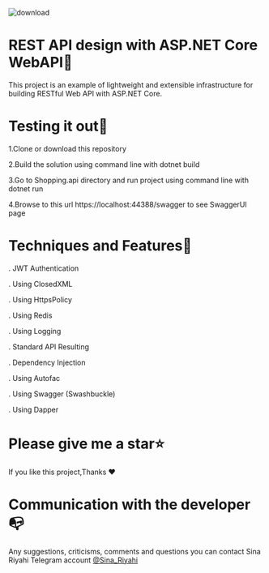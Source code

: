 ![download](https://github.com/sinariyahi/Pharmacy.Api/assets/83516373/04d94e3b-d3be-4282-ad37-c2a95cc54e4a)


REST API design with ASP.NET Core WebAPI🥇
========================================

This project is an example of lightweight and extensible infrastructure for building RESTful Web API with ASP.NET Core.


Testing it out📢
=========================================

1.Clone or download this repository

2.Build the solution using command line with dotnet build

3.Go to Shopping.api directory and run project using command line with dotnet run

4.Browse to this url https://localhost:44388/swagger to see SwaggerUI page


Techniques and Features🧵
========================================

. JWT Authentication

. Using ClosedXML

. Using HttpsPolicy

. Using Redis

. Using Logging 

. Standard API Resulting

. Dependency Injection

. Using Autofac

. Using Swagger (Swashbuckle)

. Using Dapper 


Please give me a star⭐
==========================================

If you like this project,Thanks ❤  


Communication with the developer📭
===========================================

Any suggestions, criticisms, comments and questions you can contact Sina Riyahi Telegram account [@Sina_Riyahi](https://www.t.me/sina_riyahi)
